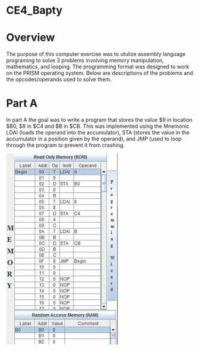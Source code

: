 CE4_Bapty
=========
# Overview
The purpose of this computer exercise was to utulize assembly language programing to solve 3 problems involving memory manipulation, mathematics, and looping. The programming format was designed to work on the PRISM operating system. Below are descriptions of the problems and the opcodes/operands used to solve them.

# Part A
In part A the goal was to write a program that stores the value $9 in location $B0, $8 in $C4 and $B in $CB. This was implemented using the Mnemonic LDAI (loads the operand into the accumulator), STA (stores the value in the accumulator in a position given by the operand), and JMP (used to loop through the program to prevent it from crashing.

![alt tag](https://raw.githubusercontent.com/seanbapty/CE4_Bapty/master/partA.JPG)
